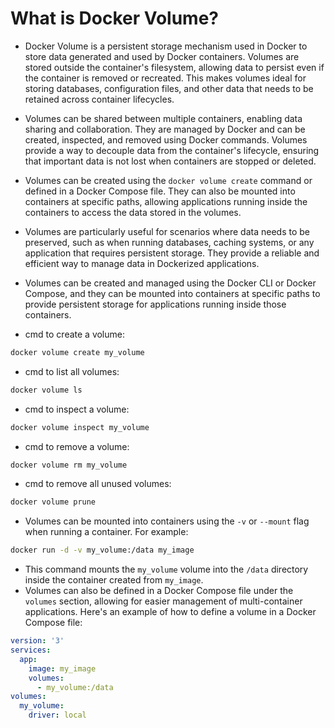 # What is Docker Volume?
- Docker Volume is a persistent storage mechanism used in Docker to store data generated and used by Docker containers. Volumes are stored outside the container's filesystem, allowing data to persist even if the container is removed or recreated. This makes volumes ideal for storing databases, configuration files, and other data that needs to be retained across container lifecycles.

- Volumes can be shared between multiple containers, enabling data sharing and collaboration. They are managed by Docker and can be created, inspected, and removed using Docker commands. Volumes provide a way to decouple data from the container's lifecycle, ensuring that important data is not lost when containers are stopped or deleted.
- Volumes can be created using the `docker volume create` command or defined in a Docker Compose file. They can also be mounted into containers at specific paths, allowing applications running inside the containers to access the data stored in the volumes.
- Volumes are particularly useful for scenarios where data needs to be preserved, such as when running databases, caching systems, or any application that requires persistent storage. They provide a reliable and efficient way to manage data in Dockerized applications.
- Volumes can be created and managed using the Docker CLI or Docker Compose, and they can be mounted into containers at specific paths to provide persistent storage for applications running inside those containers.
- cmd to create a volume:
```bash
docker volume create my_volume
```
- cmd to list all volumes:
```bash
docker volume ls
```
- cmd to inspect a volume:
```bash
docker volume inspect my_volume
```
- cmd to remove a volume:
```bash
docker volume rm my_volume
```
- cmd to remove all unused volumes:
```bash
docker volume prune
```
- Volumes can be mounted into containers using the `-v` or `--mount` flag when running a container. For example:
```bash
docker run -d -v my_volume:/data my_image
```
- This command mounts the `my_volume` volume into the `/data` directory inside the container created from `my_image`.
- Volumes can also be defined in a Docker Compose file under the `volumes` section, allowing for easier management of multi-container applications. Here's an example of how to define a volume in a Docker Compose file:
```yaml
version: '3'
services:
  app:
    image: my_image
    volumes:
      - my_volume:/data
volumes:
  my_volume:
    driver: local
```
